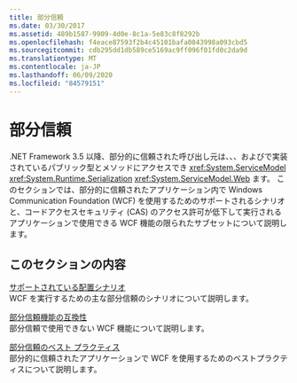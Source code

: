 ```yaml
---
title: 部分信頼
ms.date: 03/30/2017
ms.assetid: 489b1587-9909-4d0e-8c1a-5e83c8f8292b
ms.openlocfilehash: f4eace87593f2b4c45101bafa0843998a093cbd5
ms.sourcegitcommit: cdb295dd1db589ce5169ac9ff096f01fd0c2da9d
ms.translationtype: MT
ms.contentlocale: ja-JP
ms.lasthandoff: 06/09/2020
ms.locfileid: "84579151"
---
```

# <a name="partial-trust"></a>部分信頼

.NET Framework 3.5 以降、部分的に信頼された呼び出し元は、、、およびで実装されているパブリック型とメソッドにアクセスでき <xref:System.ServiceModel> <xref:System.Runtime.Serialization> <xref:System.ServiceModel.Web> ます。 このセクションでは、部分的に信頼されたアプリケーション内で Windows Communication Foundation (WCF) を使用するためのサポートされるシナリオと、コードアクセスセキュリティ (CAS) のアクセス許可が低下して実行されるアプリケーションで使用できる WCF 機能の限られたサブセットについて説明します。  
  
## <a name="in-this-section"></a>このセクションの内容  
 [サポートされている配置シナリオ](supported-deployment-scenarios.md)  
 WCF を実行するための主な部分信頼のシナリオについて説明します。  
  
 [部分信頼機能の互換性](partial-trust-feature-compatibility.md)  
 部分信頼で使用できない WCF 機能について説明します。  
  
 [部分信頼のベスト プラクティス](partial-trust-best-practices.md)  
 部分的に信頼されたアプリケーションで WCF を使用するためのベストプラクティスについて説明します。
